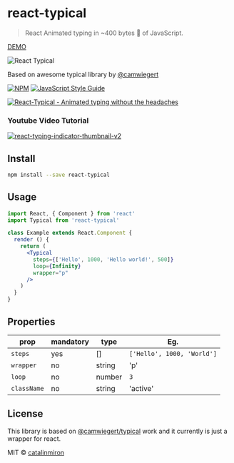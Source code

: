 # react-typical
> React Animated typing in ~400 bytes 🐡 of JavaScript.

[DEMO](https://catalinmiron.github.io/react-typical/)

![React Typical](react-typical.gif)

Based on awesome typical library by [@camwiegert](https://github.com/camwiegert/typical)

[![NPM](https://img.shields.io/npm/v/react-typical.svg)](https://www.npmjs.com/package/react-typical) [![JavaScript Style Guide](https://img.shields.io/badge/code_style-standard-brightgreen.svg)](https://standardjs.com)

[![React-Typical - Animated typing without the headaches](https://api.producthunt.com/widgets/embed-image/v1/featured.svg?post_id=172069&theme=dark)](https://www.producthunt.com/posts/react-typical?utm_source=badge-featured&utm_medium=badge&utm_souce=badge-react-typical)

### Youtube Video Tutorial

[![react-typing-indicator-thumbnail-v2](https://user-images.githubusercontent.com/2805320/67524081-53ac7980-f6b0-11e9-9fb3-ea7a68f98d96.png)](https://www.youtube.com/watch?v=t7ePHIsKnnI)

## Install

```bash
npm install --save react-typical
```

## Usage

```jsx
import React, { Component } from 'react'
import Typical from 'react-typical'

class Example extends React.Component {
  render () {
    return (
      <Typical
        steps={['Hello', 1000, 'Hello world!', 500]}
        loop={Infinity}
        wrapper="p"
      />
    )
  }
}
```

## Properties

prop|mandatory|type|Eg.
|--|--|--|--|
|`steps`|yes|[]|`['Hello', 1000, 'World']`
|`wrapper`|no|string|'p'|
|`loop`|no|number|`3`|
|`className`|no|string|'active'|


## License

This library is based on [@camwiegert/typical](https://github.com/camwiegert/typical) work and it currently is just a wrapper for react.

MIT © [catalinmiron](https://github.com/catalinmiron)
